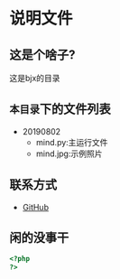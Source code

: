 说明文件
===
这是个啥子?
---
这是bjx的目录

`本目录`下的文件列表
---

* 20190802
    *  mind.py:主运行文件
    *  mind.jpg:示例照片


联系方式
---

* [GitHub](https://github.com/XingJi250) 

闲的没事干
---

```php
<?php
?>
```
